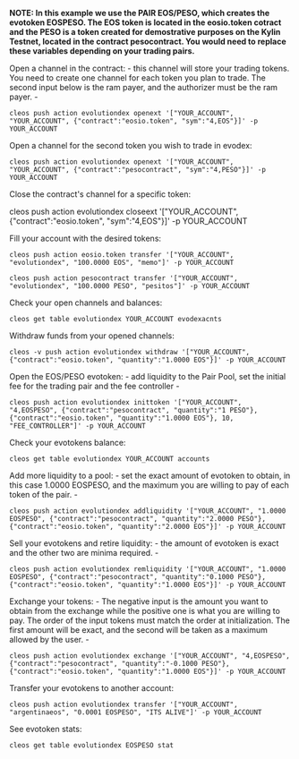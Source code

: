 **NOTE: In this example we use the PAIR EOS/PESO, which creates the evotoken EOSPESO. The EOS token is located in the eosio.token cotract and the PESO is a token created for demostrative purposes on the Kylin Testnet, located in the contract pesocontract. You would need to replace these variables depending on your trading pairs.** 

Open a channel in the contract: - this channel will store your trading tokens. You need to create one channel for each token you plan to trade. The second input below is the ram payer, and the authorizer must be the ram payer. -

    cleos push action evolutiondex openext '["YOUR_ACCOUNT", "YOUR_ACCOUNT", {"contract":"eosio.token", "sym":"4,EOS"}]' -p YOUR_ACCOUNT

Open a channel for the second token you wish to trade in evodex:

    cleos push action evolutiondex openext '["YOUR_ACCOUNT", "YOUR_ACCOUNT", {"contract":"pesocontract", "sym":"4,PESO"}]' -p YOUR_ACCOUNT

Close the contract's channel for a specific token:

cleos push action evolutiondex closeext '["YOUR_ACCOUNT", {"contract":"eosio.token", "sym":"4,EOS"}]' -p YOUR_ACCOUNT

Fill your account with the desired tokens:

    cleos push action eosio.token transfer '["YOUR_ACCOUNT", "evolutiondex", "100.0000 EOS", "memo"]' -p YOUR_ACCOUNT

    cleos push action pesocontract transfer '["YOUR_ACCOUNT", "evolutiondex", "100.0000 PESO", "pesitos"]' -p YOUR_ACCOUNT

Check your open channels and balances:

    cleos get table evolutiondex YOUR_ACCOUNT evodexacnts

Withdraw funds from your opened channels:

    cleos -v push action evolutiondex withdraw '["YOUR_ACCOUNT", {"contract":"eosio.token", "quantity":"1.0000 EOS"}]' -p YOUR_ACCOUNT

Open the EOS/PESO evotoken: - add liquidity to the Pair Pool, set the initial fee for the trading pair and the fee controller -

    cleos push action evolutiondex inittoken '["YOUR_ACCOUNT", "4,EOSPESO", {"contract":"pesocontract", "quantity":"1 PESO"}, {"contract":"eosio.token", "quantity":"1.0000 EOS"}, 10, "FEE_CONTROLLER"]' -p YOUR_ACCOUNT

Check your evotokens balance:

    cleos get table evolutiondex YOUR_ACCOUNT accounts

Add more liquidity to a pool: - set the exact amount of evotoken to obtain, in this case 1.0000 EOSPESO, 
and the maximum you are willing to pay of each token of the pair. -

    cleos push action evolutiondex addliquidity '["YOUR_ACCOUNT", "1.0000 EOSPESO", {"contract":"pesocontract", "quantity":"2.0000 PESO"},{"contract":"eosio.token", "quantity":"2.0000 EOS"}]' -p YOUR_ACCOUNT

Sell your evotokens and retire liquidity: - the amount of evotoken is exact and the other two are minima required. -

    cleos push action evolutiondex remliquidity '["YOUR_ACCOUNT", "1.0000 EOSPESO", {"contract":"pesocontract", "quantity":"0.1000 PESO"},{"contract":"eosio.token", "quantity":"1.0000 EOS"}]' -p YOUR_ACCOUNT

Exchange your tokens: - The negative input is the amount you want to obtain from the exchange while the positive
one is what you are willing to pay. The order of the input tokens must match the order at initialization.
The first amount will be exact, and the second will be taken as a maximum allowed by the user. -

    cleos push action evolutiondex exchange '["YOUR_ACCOUNT", "4,EOSPESO", {"contract":"pesocontract", "quantity":"-0.1000 PESO"},{"contract":"eosio.token", "quantity":"1.0000 EOS"}]' -p YOUR_ACCOUNT

Transfer your evotokens to another account:

    cleos push action evolutiondex transfer '["YOUR_ACCOUNT", "argentinaeos", "0.0001 EOSPESO", "ITS ALIVE"]' -p YOUR_ACCOUNT

See evotoken stats:

    cleos get table evolutiondex EOSPESO stat
